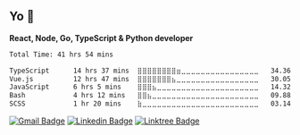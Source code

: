 ## Yo 👋

**React, Node, Go, TypeScript & Python developer**

<!--START_SECTION:waka-->

```txt
Total Time: 41 hrs 54 mins

TypeScript      14 hrs 37 mins  ⣿⣿⣿⣿⣿⣿⣿⣿⣶⣀⣀⣀⣀⣀⣀⣀⣀⣀⣀⣀⣀⣀⣀⣀⣀   34.36 %
Vue.js          12 hrs 47 mins  ⣿⣿⣿⣿⣿⣿⣿⣦⣀⣀⣀⣀⣀⣀⣀⣀⣀⣀⣀⣀⣀⣀⣀⣀⣀   30.05 %
JavaScript      6 hrs 5 mins    ⣿⣿⣿⣦⣀⣀⣀⣀⣀⣀⣀⣀⣀⣀⣀⣀⣀⣀⣀⣀⣀⣀⣀⣀⣀   14.32 %
Bash            4 hrs 12 mins   ⣿⣿⣦⣀⣀⣀⣀⣀⣀⣀⣀⣀⣀⣀⣀⣀⣀⣀⣀⣀⣀⣀⣀⣀⣀   09.88 %
SCSS            1 hr 20 mins    ⣷⣀⣀⣀⣀⣀⣀⣀⣀⣀⣀⣀⣀⣀⣀⣀⣀⣀⣀⣀⣀⣀⣀⣀⣀   03.14 %
```

<!--END_SECTION:waka-->

[![Gmail Badge](https://img.shields.io/badge/Gmail-EA4335.svg?style=for-the-badge&logo=Gmail&logoColor=white)](mailto:mikaelmuniz2001@gmail.com)
[![Linkedin Badge](https://img.shields.io/badge/LinkedIn-0A66C2.svg?style=for-the-badge&logo=LinkedIn&logoColor=white&link=)](https://www.linkedin.com/in/mikael-muniz-ribeiro/)
[![Linktree Badge](https://img.shields.io/badge/Linktree-43E55E.svg?style=for-the-badge&logo=Linktree&logoColor=white)](https://linktr.ee/mkmuniz)

